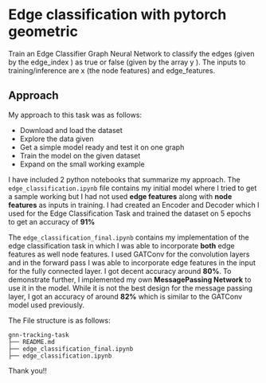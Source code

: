# Edge classification with pytorch geometric

Train an Edge Classifier Graph Neural Network to classify the edges (given by the edge_index ) as true or false (given by the array y ). 
The inputs to training/inference are x (the node features) and edge_features. 

## Approach

My approach to this task was as follows:
- Download and load the dataset 
- Explore the data given 
- Get a simple model ready and test it on one graph
- Train the model on the given dataset 
- Expand on the small working example

I have included 2 python notebooks that summarize my approach. The `edge_classification.ipynb` file contains my initial model where I tried to get a sample working but I had not used **edge features** along with **node features** as inputs in training. I had created an Encoder and Decoder which I used for the Edge Classification Task and trained the dataset on 5 epochs to get an accuracy of **91%**

The `edge_classification_final.ipynb` contains my implementation of the edge classification task in which I was able to incorporate **both** edge features as well node features. I used GATConv for the convolution layers and in the forward pass I was able to incorporate edge features in the input for the fully connected layer. I got decent accuracy around **80%**. To demonstrate further, I implemented my own **MessagePassing Network** to use it in the model. While it is not the best design for the message passing layer, I got an accuracy of around **82%** which is similar to the GATConv model used previously. 

The File structure is as follows: 

```
gnn-tracking-task
├── README.md
├── edge_classification_final.ipynb
├── edge_classification.ipynb
```

Thank you!! 
